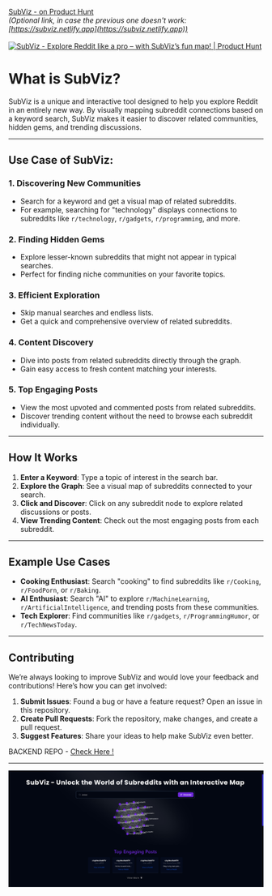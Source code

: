  [SubViz - on Product Hunt](https://subviz.prospectraai.com/)  
   *(Optional link, in case the previous one doesn't work: [https://subviz.netlify.app](https://subviz.netlify.app))*  
   <br />
   <a href="https://www.producthunt.com/posts/subviz?embed=true&utm_source=badge-featured&utm_medium=badge&utm_souce=badge-subviz" target="_blank">
      <img src="https://api.producthunt.com/widgets/embed-image/v1/featured.svg?post_id=814829&theme=light&t=1737740334387" 
           alt="SubViz - Explore Reddit like a pro – with SubViz’s fun map! | Product Hunt" 
           style="width: 250px; height: 54px;" width="250" height="54" />
   </a>


# What is SubViz?

SubViz is a unique and interactive tool designed to help you explore Reddit in an entirely new way. By visually mapping subreddit connections based on a keyword search, SubViz makes it easier to discover related communities, hidden gems, and trending discussions.

---

## Use Case of SubViz:

### 1. **Discovering New Communities**
- Search for a keyword and get a visual map of related subreddits.
- For example, searching for "technology" displays connections to subreddits like `r/technology`, `r/gadgets`, `r/programming`, and more.

### 2. **Finding Hidden Gems**
- Explore lesser-known subreddits that might not appear in typical searches.
- Perfect for finding niche communities on your favorite topics.

### 3. **Efficient Exploration**
- Skip manual searches and endless lists.
- Get a quick and comprehensive overview of related subreddits.

### 4. **Content Discovery**
- Dive into posts from related subreddits directly through the graph.
- Gain easy access to fresh content matching your interests.

### 5. **Top Engaging Posts**
- View the most upvoted and commented posts from related subreddits.
- Discover trending content without the need to browse each subreddit individually.

---

## How It Works

1. **Enter a Keyword**: Type a topic of interest in the search bar.
2. **Explore the Graph**: See a visual map of subreddits connected to your search.
3. **Click and Discover**: Click on any subreddit node to explore related discussions or posts.
4. **View Trending Content**: Check out the most engaging posts from each subreddit.

---

## Example Use Cases

- **Cooking Enthusiast**: Search "cooking" to find subreddits like `r/Cooking`, `r/FoodPorn`, or `r/Baking`.
- **AI Enthusiast**: Search "AI" to explore `r/MachineLearning`, `r/ArtificialIntelligence`, and trending posts from these communities.
- **Tech Explorer**: Find communities like `r/gadgets`, `r/ProgrammingHumor`, or `r/TechNewsToday`.

---

## Contributing

We’re always looking to improve SubViz and would love your feedback and contributions! Here’s how you can get involved:

1. **Submit Issues**: Found a bug or have a feature request? Open an issue in this repository.
2. **Create Pull Requests**: Fork the repository, make changes, and create a pull request.
3. **Suggest Features**: Share your ideas to help make SubViz even better.

BACKEND REPO - [Check Here !](https://github.com/Prospectra-Ai/SubViz-backend)

---


![PREVIEW](image.png)

